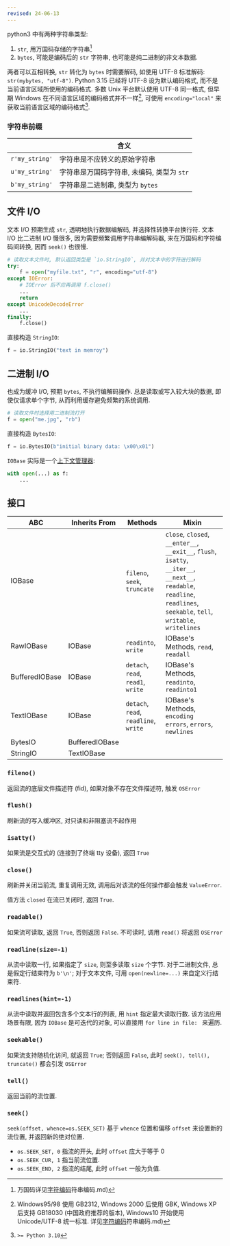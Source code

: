 ```yaml
---
revised: 24-06-13
---
```


python3 中有两种字符串类型:
1. `str`, 用万国码存储的字符串[^1]
2. `bytes`, 可能是编码后的 `str` 字符串, 也可能是纯二进制的非文本数据.

两者可以互相转换, `str` 转化为 `bytes` 时需要解码, 如使用 UTF-8 标准解码: `str(mybytes, "utf-8")`. Python 3.15 已经将 UTF-8  设为默认编码格式, 而不是当前语言区域所使用的编码格式.  多数 Unix 平台默认使用 UTF-8 同一格式, 但早期 Windows 在不同语言区域的编码格式并不一样[^3], 可使用 `encoding="local"` 来获取当前语言区域的编码格式[^2].

[^1]: 万国码详见[字符编码](../../../Information/字符编码/字符编码.md)符串编码.md)
[^2]: `>= Python 3.10`

[^3]: Windows95/98 使用 GB2312, Windows 2000 后使用 GBK, Windows XP 后支持 GB18030 (中国政府推荐的版本), Windows10 开始使用 Unicode/UTF-8 统一标准. 详见[字符编码](../../../Information/字符编码/字符编码.md)符串编码.md)
### 字符串前缀

|                | 含义                         |
| -------------- | ---------------------------- |
| `r'my_string'` | 字符串是不应转义的原始字符串 |
| `u'my_string'` | 字符串是万国码字符串, 未编码, 类型为 `str` |
| `b'my_string'` | 字符串是二进制串, 类型为 `bytes`                             |

## 文件 I/O

文本 I/O 预期生成 `str`, 透明地执行数据编解码, 并选择性转换平台换行符. 文本 I/O 比二进制 I/O 慢很多, 因为需要频繁调用字符串编解码器, 来在万国码和字符编码间转换, 因而 `seek()` 也很慢.

```python
# 读取文本文件时, 默认返回类型是 `io.StringIO`, 并对文本中的字符进行解码
try:
	f = open("myfile.txt", "r", encoding="utf-8") 
except IOError:
	# IOError 后不应再调用 f.close()
	...
	return
except UnicodeDecodeError
	...
finally:
	f.close()
```

直接构造 `StringIO`:

```python
f = io.StringIO("text in memroy")
```

## 二进制 I/O

也成为缓冲 I/O, 预期 `bytes`, 不执行编解码操作. 总是读取或写入较大块的数据, 即使仅请求单个字节, 从而利用缓存避免频繁的系统调用. 

```python
# 读取文件时选择用二进制流打开
f = open("me.jpg", "rb")
```

直接构造 `BytesIO`:

```python
f = io.BytesIO(b"initial binary data: \x00\x01")
```

`IOBase` 实际是一个[上下文管理器](../开发工具/contextlib.md):

```python
with open(...) as f:
	...
```

## 接口

| ABC            | Inherits From  | Methods                               | Mixin                                                                                                                                                                    |
| -------------- | -------------- | ------------------------------------- | ------------------------------------------------------------------------------------------------------------------------------------------------------------------------ |
| IOBase         |                | `fileno`, `seek`, `truncate`          | `close`, `closed`, `__enter__`, `__exit__`, `flush`, `isatty`, `__iter__`, `__next__`, `readable`, `readline`, `readlines`, `seekable`, `tell`, `writable`, `writelines` |
| RawIOBase      | IOBase         | `readinto`, `write`                   | IOBase's Methods, `read`, `readall`                                                                                                                                      |
| BufferedIOBase | IOBase         | `detach`, `read`, `read1`, `write`    | IOBase's Methods, `readinto`, `readinto1`                                                                                                                                |
| TextIOBase     | IOBase         | `detach`, `read`, `readline`, `write` | IOBase's Methods, `encoding errors`, `errors`, `newlines`                                                                                                                |
| BytesIO        | BufferedIOBase |                                       |                                                                                                                                                                          |
| StringIO       | TextIOBase               |                                       |                                                                                                                                                                          |

### `fileno()` 

返回流的底层文件描述符 (fid), 如果对象不存在文件描述符, 触发 `OSError`

### `flush()`

刷新流的写入缓冲区, 对只读和非阻塞流不起作用

### `isatty()`

如果流是交互式的 (连接到了终端 tty 设备), 返回 `True`

### `close()`

刷新并关闭当前流, 重复调用无效, 调用后对该流的任何操作都会触发 `ValueError`.

值方法 `closed` 在流已关闭时, 返回 `True`.


### `readable()`

如果流可读取, 返回 `True`, 否则返回 `False`. 不可读时, 调用 `read()` 将返回 `OSError`

### `readline(size=-1)`

从流中读取一行, 如果指定了 `size`, 则至多读取 `size` 个字节. 对于二进制文件, 总是假定行结束符为 `b'\n'`; 对于文本文件, 可用 `open(newline=...)` 来自定义行结束符.


### `readlines(hint=-1)`

从流中读取并返回包含多个文本行的列表, 用 `hint` 指定最大读取行数. 该方法应用场景有限, 因为 `IOBase` 是可迭代的对象, 可以直接用 `for line in file: ` 来遍历.

### `seekable()`

如果流支持随机化访问, 就返回 `True`; 否则返回 `False`, 此时  `seek(), tell(), truncate()` 都会引发 `OSError`

### `tell()`

返回当前的流位置.

### `seek()`

`seek(offset, whence=os.SEEK_SET)` 基于 `whence` 位置和偏移 `offset` 来设置新的流位置, 并返回新的绝对位置.

- `os.SEEK_SET, 0` 指流的开头, 此时 `offset` 应大于等于 0
- `os.SEEK_CUR, 1` 指当前流位置.
- `os.SEEK_END, 2` 指流的结尾, 此时 `offset` 一般为负值.